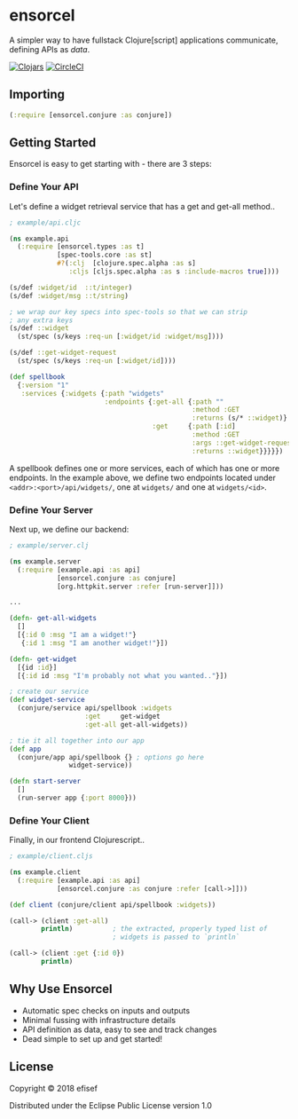 # ensorcel

A simpler way to have fullstack Clojure[script] applications communicate, defining
APIs as _data_.

[![Clojars](https://img.shields.io/clojars/v/efisef/ensorcel.svg)](https://clojars.org/efisef/ensorcel)
[![CircleCI](https://circleci.com/gh/efisef/ensorcel.svg?style=svg)](https://circleci.com/gh/efisef/ensorcel)

## Importing

```clojure
(:require [ensorcel.conjure :as conjure])
```

## Getting Started

Ensorcel is easy to get starting with - there are 3 steps:

### Define Your API

Let's define a widget retrieval service that has a get and get-all method..

```clojure
; example/api.cljc

(ns example.api
  (:require [ensorcel.types :as t]
            [spec-tools.core :as st]
            #?(:clj  [clojure.spec.alpha :as s]
               :cljs [cljs.spec.alpha :as s :include-macros true])))

(s/def :widget/id  ::t/integer)
(s/def :widget/msg ::t/string)

; we wrap our key specs into spec-tools so that we can strip
; any extra keys
(s/def ::widget
  (st/spec (s/keys :req-un [:widget/id :widget/msg])))

(s/def ::get-widget-request
  (st/spec (s/keys :req-un [:widget/id])))

(def spellbook
  {:version "1"
   :services {:widgets {:path "widgets"
                        :endpoints {:get-all {:path ""
                                              :method :GET
                                              :returns (s/* ::widget)}
                                    :get     {:path [:id]
                                              :method :GET
                                              :args ::get-widget-request
                                              :returns ::widget}}}}})
```

A spellbook defines one or more services, each of which has one or more endpoints.
In the example above, we define two endpoints located under `<addr>:<port>/api/widgets/`,
one at `widgets/` and one at `widgets/<id>`.

### Define Your Server

Next up, we define our backend:

```clojure
; example/server.clj

(ns example.server
  (:require [example.api :as api]
            [ensorcel.conjure :as conjure]
            [org.httpkit.server :refer [run-server]]))

...

(defn- get-all-widgets
  []
  [{:id 0 :msg "I am a widget!"}
   {:id 1 :msg "I am another widget!"}])

(defn- get-widget
  [{id :id}]
  [{:id id :msg "I'm probably not what you wanted.."}])

; create our service
(def widget-service
  (conjure/service api/spellbook :widgets
                   :get     get-widget
                   :get-all get-all-widgets))

; tie it all together into our app
(def app
  (conjure/app api/spellbook {} ; options go here
               widget-service))

(defn start-server
  []
  (run-server app {:port 8000}))
```

### Define Your Client

Finally, in our frontend Clojurescript..

```clojure
; example/client.cljs

(ns example.client
  (:require [example.api :as api]
            [ensorcel.conjure :as conjure :refer [call->]]))

(def client (conjure/client api/spellbook :widgets))

(call-> (client :get-all)
        println)          ; the extracted, properly typed list of
                          ; widgets is passed to `println`

(call-> (client :get {:id 0})
        println)
```

## Why Use Ensorcel

- Automatic spec checks on inputs and outputs
- Minimal fussing with infrastructure details
- API definition as data, easy to see and track changes
- Dead simple to set up and get started!

## License

Copyright © 2018 efisef

Distributed under the Eclipse Public License version 1.0
